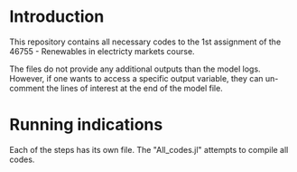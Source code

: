 # Introduction
This repository contains all necessary codes to the 1st assignment of the 46755 - Renewables in electricty markets course. 

The files do not provide any additional outputs than the model logs. However, if one wants to access a specific output variable, they can un-comment the lines of interest at the end of the model file.

# Running indications
Each of the steps has its own file. The "All_codes.jl" attempts to compile all codes.

